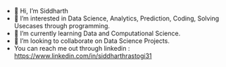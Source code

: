 - 👋 Hi, I’m Siddharth
- 👀 I’m interested in Data Science, Analytics, Prediction, Coding, Solving Usecases through programming.
- 🌱 I’m currently learning Data and Computational Science. 
- 💞️ I’m looking to collaborate on Data Science Projects.
- You can reach me out through linkedin : https://www.linkedin.com/in/siddharthrastogi31

<!---
siddharthrastogi31/siddharthrastogi31 is a ✨ special ✨ repository because its `README.md` (this file) appears on your GitHub profile.
You can click the Preview link to take a look at your changes.
--->
